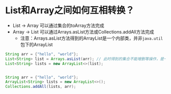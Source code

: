 # List和Array之间如何互相转换？

-   List -> Array 可以通过集合的toArray方法完成
-   Array -> List 可以通过Arrays.asList方法或Collections.addAll方法完成
    -   注意：Arrays.asList方法得到的ArrayList是一个内部类，并非`java.util`包下的ArrayList

```java
String arr = {"hello", "world"};
List<String> list = Arrays.asList(arr); // 此时得到的集合不能增删等操作，是一个只读集合
List<String> lists = new ArrayList<>(list); 


String arr = {"hello", "world"};
ArrayList<String> lists = new ArrayList<>();
Collections.addAll(lists, arr);
```

